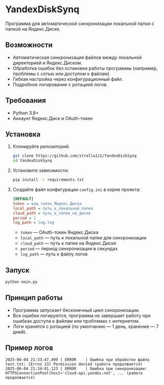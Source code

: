 # YandexDiskSynq

Программа для автоматической синхронизации локальной папки с папкой на Яндекс.Диске.

## Возможности

- Автоматическая синхронизация файлов между локальной директорией и Яндекс.Диском.
- Обработка ошибок без остановки работы программы (например, проблемы с сетью или доступом к файлам).
- Гибкая настройка через конфигурационный файл.
- Подробное логирование с ротацией логов.

## Требования

- Python 3.8+
- Аккаунт Яндекс.Диск и OAuth-токен

## Установка

1. Клонируйте репозиторий:
   ```bash
   git clone https://github.com/strella111/YandexDiskSynq
   cd YandexDiskSynq
   ```

2. Установите зависимости:
   ```bash
   pip install -r requirements.txt
   ```

3. Создайте файл конфигурации `config.ini` в корне проекта:

   ```ini
   [DEFAULT]
   token = ваш_токен_Яндекс.Диска
   local_path = путь_к_локальной_папке
   cloud_path = путь_к_папке_на_диске
   period = 1
   log_path = log.log
   ```

   - `token` — OAuth-токен Яндекс.Диска
   - `local_path` — путь к локальной папке для синхронизации
   - `cloud_path` — путь к папке на Яндекс.Диске
   - `period` — период синхронизации в секундах
   - `log_path` — путь к файлу логов

## Запуск

```bash
python main.py
```

## Принцип работы

- Программа запускает бесконечный цикл синхронизации.
- Все ошибки логируются, программа не завершает работу при ошибках доступа к файлам или проблемах с интернетом.
- Логи хранятся с ротацией (по умолчанию — 1 день, хранение — 7 дней).

## Пример логов

```
2025-06-04 21:33:47.499 | ERROR    | Ошибка при обработке файла test.txt: [Errno 13] Permission denied (работа продолжается)
2025-06-04 21:34:01.123 | ERROR    | Ошибка при синхронизации: HTTPSConnectionPool(host='cloud-api.yandex.net', ... (работа продолжается)
```

